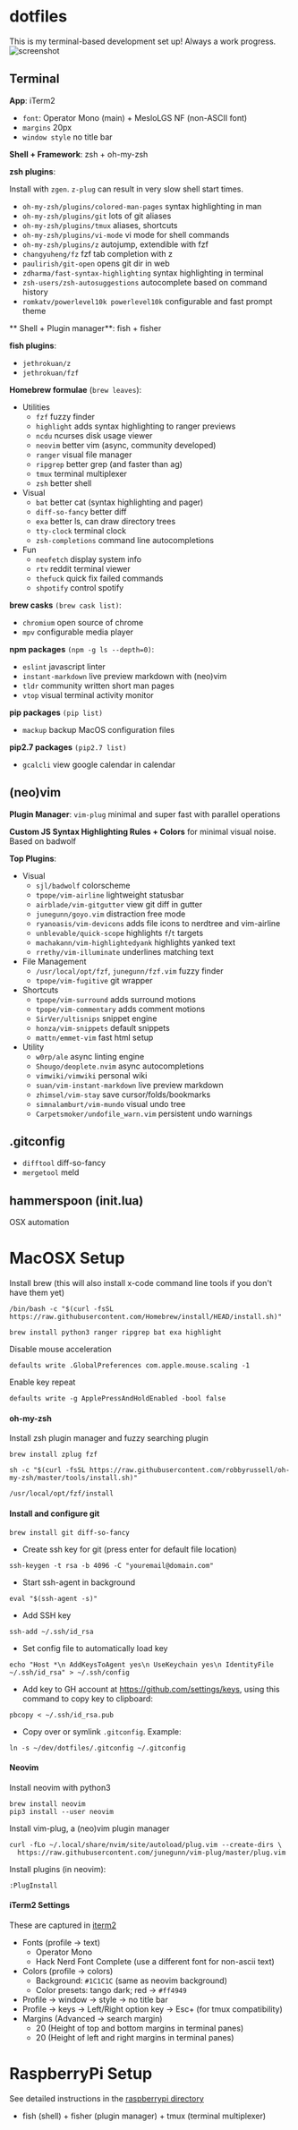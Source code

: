 # dotfiles
This is my terminal-based development set up! Always a work progress.
![screenshot](assets/main.png)

## Terminal
**App**: iTerm2
- `font`: Operator Mono (main) + MesloLGS NF (non-ASCII font)
- `margins` 20px
- `window style` no title bar

**Shell + Framework**: zsh + oh-my-zsh

**zsh plugins**:

Install with `zgen`. `z-plug` can result in very slow shell start times.
- `oh-my-zsh/plugins/colored-man-pages` syntax highlighting in man
- `oh-my-zsh/plugins/git` lots of git aliases
- `oh-my-zsh/plugins/tmux` aliases, shortcuts
- `oh-my-zsh/plugins/vi-mode` vi mode for shell commands
- `oh-my-zsh/plugins/z` autojump, extendible with fzf
- `changyuheng/fz` fzf tab completion with z
- `paulirish/git-open` opens git dir in web
- `zdharma/fast-syntax-highlighting` syntax highlighting in terminal
- `zsh-users/zsh-autosuggestions` autocomplete based on command history
- `romkatv/powerlevel10k powerlevel10k` configurable and fast prompt theme

** Shell + Plugin manager**: fish + fisher

**fish plugins**:
- `jethrokuan/z`
- `jethrokuan/fzf`

**Homebrew formulae** (`brew leaves`):
- Utilities
  - `fzf` fuzzy finder
  - `highlight` adds syntax highlighting to ranger previews
  - `ncdu` ncurses disk usage viewer
  - `neovim` better vim (async, community developed)
  - `ranger` visual file manager
  - `ripgrep` better grep (and faster than ag)
  - `tmux` terminal multiplexer
  - `zsh` better shell
- Visual
  - `bat` better cat (syntax highlighting and pager)
  - `diff-so-fancy` better diff
  - `exa` better ls, can draw directory trees
  - `tty-clock` terminal clock
  - `zsh-completions` command line autocompletions
- Fun
  - `neofetch` display system info
  - `rtv` reddit terminal viewer
  - `thefuck` quick fix failed commands
  - `shpotify` control spotify

**brew casks** `(brew cask list)`:
- `chromium` open source of chrome
- `mpv` configurable media player

**npm packages** `(npm -g ls --depth=0)`:
- `eslint` javascript linter
- `instant-markdown` live preview markdown with (neo)vim
- `tldr` community written short man pages
- `vtop` visual terminal activity monitor

**pip packages** `(pip list)`
- `mackup` backup MacOS configuration files

**pip2.7 packages** `(pip2.7 list)`
- `gcalcli` view google calendar in calendar

## (neo)vim
**Plugin Manager**: `vim-plug` minimal and super fast with parallel operations

**Custom JS Syntax Highlighting Rules + Colors** for minimal visual noise. Based on badwolf

**Top Plugins**:
- Visual
  - `sjl/badwolf` colorscheme
  - `tpope/vim-airline` lightweight statusbar
  - `airblade/vim-gitgutter` view git diff in gutter
  - `junegunn/goyo.vim` distraction free mode
  - `ryanoasis/vim-devicons` adds file icons to nerdtree and vim-airline
  - `unblevable/quick-scope` highlights `f`/`t` targets
  - `machakann/vim-highlightedyank` highlights yanked text
  - `rrethy/vim-illuminate` underlines matching text
- File Management
  - `/usr/local/opt/fzf`, `junegunn/fzf.vim` fuzzy finder
  - `tpope/vim-fugitive` git wrapper
- Shortcuts
  - `tpope/vim-surround` adds surround motions
  - `tpope/vim-commentary` adds comment motions
  - `SirVer/ultisnips` snippet engine
  - `honza/vim-snippets` default snippets
  - `mattn/emmet-vim` fast html setup
- Utility
  - `w0rp/ale` async linting engine
  - `Shougo/deoplete.nvim` async autocompletions
  - `vimwiki/vimwiki` personal wiki
  - `suan/vim-instant-markdown` live preview markdown
  - `zhimsel/vim-stay` save cursor/folds/bookmarks
  - `simnalamburt/vim-mundo` visual undo tree
  - `Carpetsmoker/undofile_warn.vim` persistent undo warnings

## .gitconfig
- `difftool` diff-so-fancy
- `mergetool` meld

## hammerspoon (init.lua)
OSX automation

# MacOSX Setup

Install brew (this will also install x-code command line tools if you don't have them yet)
```
/bin/bash -c "$(curl -fsSL https://raw.githubusercontent.com/Homebrew/install/HEAD/install.sh)"
```
```
brew install python3 ranger ripgrep bat exa highlight
```

Disable mouse acceleration
```
defaults write .GlobalPreferences com.apple.mouse.scaling -1
```

Enable key repeat
```
defaults write -g ApplePressAndHoldEnabled -bool false
```

#### oh-my-zsh
Install zsh plugin manager and fuzzy searching plugin
```
brew install zplug fzf
```

```
sh -c "$(curl -fsSL https://raw.githubusercontent.com/robbyrussell/oh-my-zsh/master/tools/install.sh)"
```

```
/usr/local/opt/fzf/install
```

#### Install and configure git
```
brew install git diff-so-fancy
```
- Create ssh key for git (press enter for default file location)
```
ssh-keygen -t rsa -b 4096 -C "youremail@domain.com"
```

- Start ssh-agent in background
```
eval "$(ssh-agent -s)"
```

- Add SSH key
```
ssh-add ~/.ssh/id_rsa
```

- Set config file to automatically load key
```
echo "Host *\n AddKeysToAgent yes\n UseKeychain yes\n IdentityFile ~/.ssh/id_rsa" > ~/.ssh/config
```

- Add key to GH account at  https://github.com/settings/keys, using this command to copy key to clipboard:
```
pbcopy < ~/.ssh/id_rsa.pub
```
- Copy over or symlink `.gitconfig`. Example:
```
ln -s ~/dev/dotfiles/.gitconfig ~/.gitconfig
```

#### Neovim
Install neovim with python3

```
brew install neovim
pip3 install --user neovim
```

Install vim-plug, a (neo)vim plugin manager

```
curl -fLo ~/.local/share/nvim/site/autoload/plug.vim --create-dirs \
  https://raw.githubusercontent.com/junegunn/vim-plug/master/plug.vim
```

Install plugins (in neovim):

```
:PlugInstall
```

#### iTerm2 Settings

These are captured in [iterm2](/iterm2)

- Fonts (profile -> text)
  - Operator Mono
  - Hack Nerd Font Complete (use a different font for non-ascii text)
- Colors (profile -> colors)
  - Background: `#1C1C1C` (same as neovim background)
  - Color presets: tango dark; red -> `#ff4949`
- Profile -> window -> style -> no title bar
- Profile -> keys -> Left/Right option key -> Esc+ (for tmux compatibility)
- Margins (Advanced -> search margin)
  - 20 (Height of top and bottom margins in terminal panes)
  - 20 (Height of left and right margins in terminal panes)

# RaspberryPi Setup
See detailed instructions in the [raspberrypi directory](raspberrypi/README.md)
- fish (shell) + fisher (plugin manager) + tmux (terminal multiplexer)

